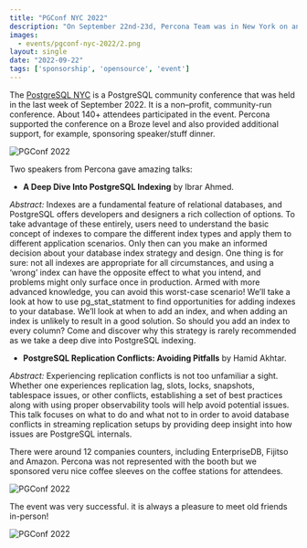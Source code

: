 ```yaml
---
title: "PGConf NYC 2022"
description: "On September 22nd-23d, Percona Team was in New York on an important event in the PostgreSQL world - PGConf NYC. It is a non–profit, community-run conference, focused on business users, database professionals, and developers of PostgreSQL. "
images:
  - events/pgconf-nyc-2022/2.png
layout: single
date: "2022-09-22"
tags: ['sponsorship', 'opensource', 'event']
---
```

The [PostgreSQL NYC](https://2022.pgconf.nyc/) is a PostgreSQL community conference that was held in the last week of September 2022. It is a non–profit, community-run conference. About 140+ attendees participated in the event. Percona supported the conference on a Broze level and also provided additional support, for example, sponsoring speaker/stuff dinner. 

![PGConf 2022](/events/pgconf-nyc-2022/3.png)

Two speakers from Percona gave amazing talks: 

- **A Deep Dive Into PostgreSQL Indexing** by Ibrar Ahmed. 

*Abstract:*
Indexes are a fundamental feature of relational databases, and PostgreSQL offers developers and designers a rich collection of options. To take advantage of these entirely, users need to understand the basic concept of indexes to compare the different index types and apply them to different application scenarios. Only then can you make an informed decision about your database index strategy and design. One thing is for sure: not all indexes are appropriate for all circumstances, and using a ‘wrong’ index can have the opposite effect to what you intend, and problems might only surface once in production. Armed with more advanced knowledge, you can avoid this worst-case scenario! We’ll take a look at how to use pg_stat_statment to find opportunities for adding indexes to your database. We’ll look at when to add an index, and when adding an index is unlikely to result in a good solution. So should you add an index to every column? Come and discover why this strategy is rarely recommended as we take a deep dive into PostgreSQL indexing.

- **PostgreSQL Replication Conflicts: Avoiding Pitfalls** by Hamid Akhtar. 

*Abstract:*
Experiencing replication conflicts is not too unfamiliar a sight. Whether one experiences replication lag, slots, locks, snapshots, tablespace issues, or other conflicts, establishing a set of best practices along with using proper observability tools will help avoid potential issues. This talk focuses on what to do and what not to in order to avoid database conflicts in streaming replication setups by providing deep insight into how issues are PostgreSQL internals.

There were around 12 companies counters, including EnterpriseDB, Fijitso and Amazon. Percona was not represented with the booth but we sponsored veru nice coffee sleeves on the coffee stations for attendees. 

![PGConf 2022](/events/pgconf-nyc-2022/1.jpg)

The event was very successful. it is always a pleasure to meet old friends in-person! 

![PGConf 2022](/events/pgconf-nyc-2022/4.png)
